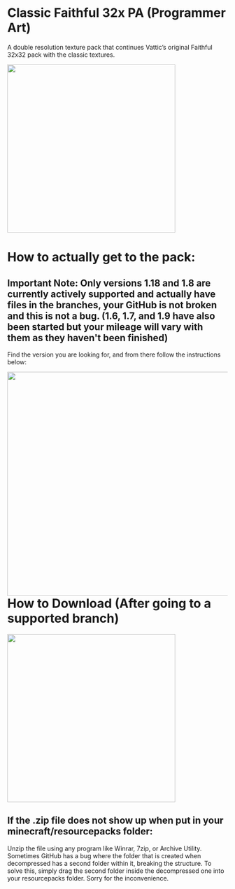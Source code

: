 # Classic Faithful 32x PA (Programmer Art)
A double resolution texture pack that continues Vattic’s original Faithful 32x32 pack with the classic textures.

<img src="https://database.faithfulpack.net/images/branding/social%20media/banners/pmc/cf32pa_banner.png" align="center" height="384px">

# How to actually get to the pack:
## Important Note: Only versions 1.18 and 1.8 are currently actively supported and actually have files in the branches, your GitHub is not broken and this is not a bug. (1.6, 1.7, and 1.9 have also been started but your mileage will vary with them as they haven't been finished)

Find the version you are looking for, and from there follow the instructions below:

<img src="https://user-images.githubusercontent.com/75297863/163904169-6ab97237-946c-4cf2-be60-3909a464d308.png" align="left" height="512px">

# How to Download (After going to a supported branch)

<img src="https://user-images.githubusercontent.com/75297863/163903656-b32b9686-c147-469b-bb3f-808ab6d6bc36.png" align="center" height="384px">

## If the .zip file does not show up when put in your minecraft/resourcepacks folder:

Unzip the file using any program like Winrar, 7zip, or Archive Utility. Sometimes GitHub has a bug where the folder that is created when decompressed has a second folder within it, breaking the structure. To solve this, simply drag the second folder inside the decompressed one into your resourcepacks folder. Sorry for the inconvenience.
